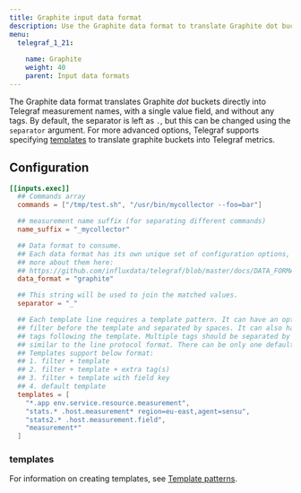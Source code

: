```yaml
---
title: Graphite input data format
description: Use the Graphite data format to translate Graphite dot buckets directly into Telegraf measurement names, with a single value field, and without any tags.
menu:
  telegraf_1_21:
  
    name: Graphite
    weight: 40
    parent: Input data formats
---
```


The Graphite data format translates Graphite *dot* buckets directly into
Telegraf measurement names, with a single value field, and without any tags.
By default, the separator is left as `.`, but this can be changed using the
`separator` argument. For more advanced options, Telegraf supports specifying
[templates](#templates) to translate graphite buckets into Telegraf metrics.

## Configuration

```toml
[[inputs.exec]]
  ## Commands array
  commands = ["/tmp/test.sh", "/usr/bin/mycollector --foo=bar"]

  ## measurement name suffix (for separating different commands)
  name_suffix = "_mycollector"

  ## Data format to consume.
  ## Each data format has its own unique set of configuration options, read
  ## more about them here:
  ## https://github.com/influxdata/telegraf/blob/master/docs/DATA_FORMATS_INPUT.md
  data_format = "graphite"

  ## This string will be used to join the matched values.
  separator = "_"

  ## Each template line requires a template pattern. It can have an optional
  ## filter before the template and separated by spaces. It can also have optional extra
  ## tags following the template. Multiple tags should be separated by commas and no spaces
  ## similar to the line protocol format. There can be only one default template.
  ## Templates support below format:
  ## 1. filter + template
  ## 2. filter + template + extra tag(s)
  ## 3. filter + template with field key
  ## 4. default template
  templates = [
    "*.app env.service.resource.measurement",
    "stats.* .host.measurement* region=eu-east,agent=sensu",
    "stats2.* .host.measurement.field",
    "measurement*"
  ]
```

### templates

For information on creating templates, see [Template patterns](/telegraf/v1.15/data_formats/template-patterns/).
